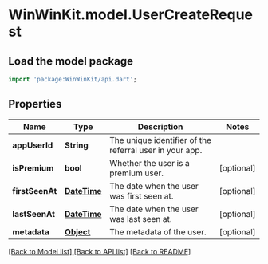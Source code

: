 # WinWinKit.model.UserCreateRequest

## Load the model package
```dart
import 'package:WinWinKit/api.dart';
```

## Properties
Name | Type | Description | Notes
------------ | ------------- | ------------- | -------------
**appUserId** | **String** | The unique identifier of the referral user in your app. | 
**isPremium** | **bool** | Whether the user is a premium user. | [optional] 
**firstSeenAt** | [**DateTime**](DateTime.md) | The date when the user was first seen at. | [optional] 
**lastSeenAt** | [**DateTime**](DateTime.md) | The date when the user was last seen at. | [optional] 
**metadata** | [**Object**](.md) | The metadata of the user. | [optional] 

[[Back to Model list]](../README.md#documentation-for-models) [[Back to API list]](../README.md#documentation-for-api-endpoints) [[Back to README]](../README.md)


